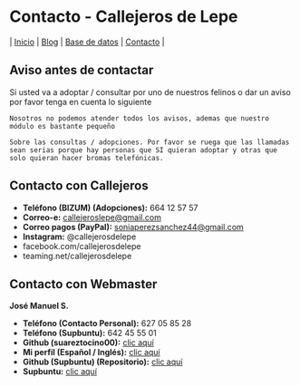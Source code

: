 # Contacto - Callejeros de Lepe

| [Inicio](http://beta.callejerosdelepe.org/) | [Blog](http://beta.callejerosdelepe.org/blog) | [Base de datos](http://beta.callejerosdelepe.org/database) | [Contacto](http://beta.callejerosdelepe.org/contact) |

## Aviso antes de contactar
Si usted va a adoptar / consultar por uno de nuestros felinos o dar un aviso por favor tenga en cuenta lo siguiente

`Nosotros no podemos atender todos los avisos, ademas que nuestro módulo es bastante pequeño`

`Sobre las consultas / adopciones. Por favor se ruega que las llamadas sean serias porque hay personas que SI quieran adoptar y otras que solo quieran hacer bromas telefónicas.`

## Contacto con Callejeros

 - **Teléfono (BIZUM) (Adopciones):** 664 12 57 57
 - **Correo-e:** callejeroslepe@gmail.com
 - **Correo pagos (PayPal):** soniaperezsanchez44@gmail.com
 - **Instagram:** @callejerosdelepe
 - facebook.com/callejerosdelepe
 - teaming.net/callejerosdelepe

## Contacto con Webmaster

**José Manuel S.**
 
- **Teléfono (Contacto Personal):** 627 05 85 28
- **Teléfono (Supbuntu):** 642 45 55 01
- **Github (suareztocino00):** [clic aquí](https://github.com/suareztocino00)
- **Mi perfil (Español / Inglés):** [clic aquí](https://suareztocino00.github.io)
- **Github (Supbuntu) (Repositorio):** [clic aquí](https://github.com/supbuntu)
- **Supbuntu:** [clic aquí](https://supbuntu.github.io) 

